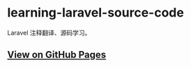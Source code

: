 # learning-laravel-source-code

Laravel 注释翻译、源码学习。

## [View on GitHub Pages](http://5-say.github.io/learning-laravel-source-code)